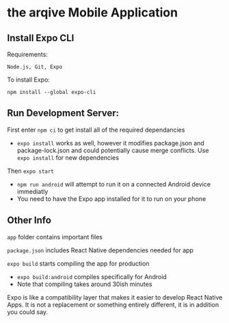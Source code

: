 # the arqive Mobile Application
## Install Expo CLI
Requirements: 

`Node.js, Git, Expo` 

To install Expo:

`npm install --global expo-cli`

## Run Development Server: 
First enter `npm ci` to get install all of the required dependancies
* `expo install` works as well, however it modifies package.json and package-lock.json and could potentially cause merge conflicts. Use `expo install` for new dependencies

Then `expo start`
* `npm run android` will attempt to run it on a connected Android device immediatly
* You need to have the Expo app installed for it to run on your phone

## Other Info
`app` folder contains important files

`package.json` includes React Native dependencies needed for app

`expo build` starts compiling the app for production 
 * `expo build:android` compiles specifically for Android
 * Note that compiling takes around 30ish minutes

Expo is like a compatibility layer that makes it easier to develop React Native Apps.
It is not a replacement or something entirely  different, it is in addition you could say.
